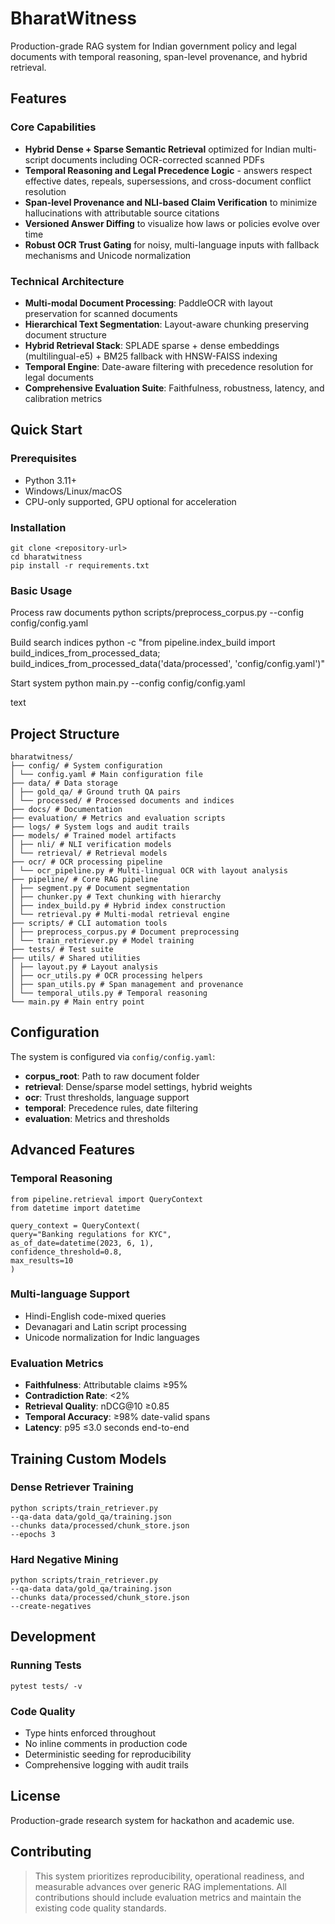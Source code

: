 # BharatWitness

Production-grade RAG system for Indian government policy and legal documents with temporal reasoning, span-level provenance, and hybrid retrieval.

## Features

### Core Capabilities
- **Hybrid Dense + Sparse Semantic Retrieval** optimized for Indian multi-script documents including OCR-corrected scanned PDFs
- **Temporal Reasoning and Legal Precedence Logic** - answers respect effective dates, repeals, supersessions, and cross-document conflict resolution
- **Span-level Provenance and NLI-based Claim Verification** to minimize hallucinations with attributable source citations
- **Versioned Answer Diffing** to visualize how laws or policies evolve over time
- **Robust OCR Trust Gating** for noisy, multi-language inputs with fallback mechanisms and Unicode normalization

### Technical Architecture
- **Multi-modal Document Processing**: PaddleOCR with layout preservation for scanned documents
- **Hierarchical Text Segmentation**: Layout-aware chunking preserving document structure
- **Hybrid Retrieval Stack**: SPLADE sparse + dense embeddings (multilingual-e5) + BM25 fallback with HNSW-FAISS indexing
- **Temporal Engine**: Date-aware filtering with precedence resolution for legal documents
- **Comprehensive Evaluation Suite**: Faithfulness, robustness, latency, and calibration metrics

## Quick Start

### Prerequisites
- Python 3.11+
- Windows/Linux/macOS
- CPU-only supported, GPU optional for acceleration

### Installation
```
git clone <repository-url>
cd bharatwitness
pip install -r requirements.txt
```

### Basic Usage
Process raw documents
python scripts/preprocess_corpus.py --config config/config.yaml

Build search indices
python -c "from pipeline.index_build import build_indices_from_processed_data; build_indices_from_processed_data('data/processed', 'config/config.yaml')"

Start system
python main.py --config config/config.yaml

text

## Project Structure
```
bharatwitness/
├── config/ # System configuration
│ └── config.yaml # Main configuration file
├── data/ # Data storage
│ ├── gold_qa/ # Ground truth QA pairs
│ └── processed/ # Processed documents and indices
├── docs/ # Documentation
├── evaluation/ # Metrics and evaluation scripts
├── logs/ # System logs and audit trails
├── models/ # Trained model artifacts
│ ├── nli/ # NLI verification models
│ └── retrieval/ # Retrieval models
├── ocr/ # OCR processing pipeline
│ └── ocr_pipeline.py # Multi-lingual OCR with layout analysis
├── pipeline/ # Core RAG pipeline
│ ├── segment.py # Document segmentation
│ ├── chunker.py # Text chunking with hierarchy
│ ├── index_build.py # Hybrid index construction
│ └── retrieval.py # Multi-modal retrieval engine
├── scripts/ # CLI automation tools
│ ├── preprocess_corpus.py # Document preprocessing
│ └── train_retriever.py # Model training
├── tests/ # Test suite
├── utils/ # Shared utilities
│ ├── layout.py # Layout analysis
│ ├── ocr_utils.py # OCR processing helpers
│ ├── span_utils.py # Span management and provenance
│ └── temporal_utils.py # Temporal reasoning
└── main.py # Main entry point
```

## Configuration

The system is configured via `config/config.yaml`:

- **corpus_root**: Path to raw document folder 
- **retrieval**: Dense/sparse model settings, hybrid weights
- **ocr**: Trust thresholds, language support
- **temporal**: Precedence rules, date filtering
- **evaluation**: Metrics and thresholds

## Advanced Features

### Temporal Reasoning
```
from pipeline.retrieval import QueryContext
from datetime import datetime

query_context = QueryContext(
query="Banking regulations for KYC",
as_of_date=datetime(2023, 6, 1),
confidence_threshold=0.8,
max_results=10
)
```


### Multi-language Support
- Hindi-English code-mixed queries
- Devanagari and Latin script processing
- Unicode normalization for Indic languages

### Evaluation Metrics
- **Faithfulness**: Attributable claims ≥95%
- **Contradiction Rate**: <2%
- **Retrieval Quality**: nDCG@10 ≥0.85
- **Temporal Accuracy**: ≥98% date-valid spans
- **Latency**: p95 ≤3.0 seconds end-to-end

## Training Custom Models

### Dense Retriever Training
```
python scripts/train_retriever.py
--qa-data data/gold_qa/training.json
--chunks data/processed/chunk_store.json
--epochs 3
```


### Hard Negative Mining
```
python scripts/train_retriever.py
--qa-data data/gold_qa/training.json
--chunks data/processed/chunk_store.json
--create-negatives
```

## Development

### Running Tests
```
pytest tests/ -v
```

### Code Quality
- Type hints enforced throughout
- No inline comments in production code
- Deterministic seeding for reproducibility
- Comprehensive logging with audit trails

## License

Production-grade research system for hackathon and academic use.

## Contributing

>This system prioritizes reproducibility, operational readiness, and measurable advances over generic RAG implementations. All contributions should include evaluation metrics and maintain the existing code quality standards.